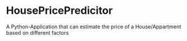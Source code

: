# HousePricePredicitor
A Python-Application that can estimate the price of a House/Appartment based on different factors
